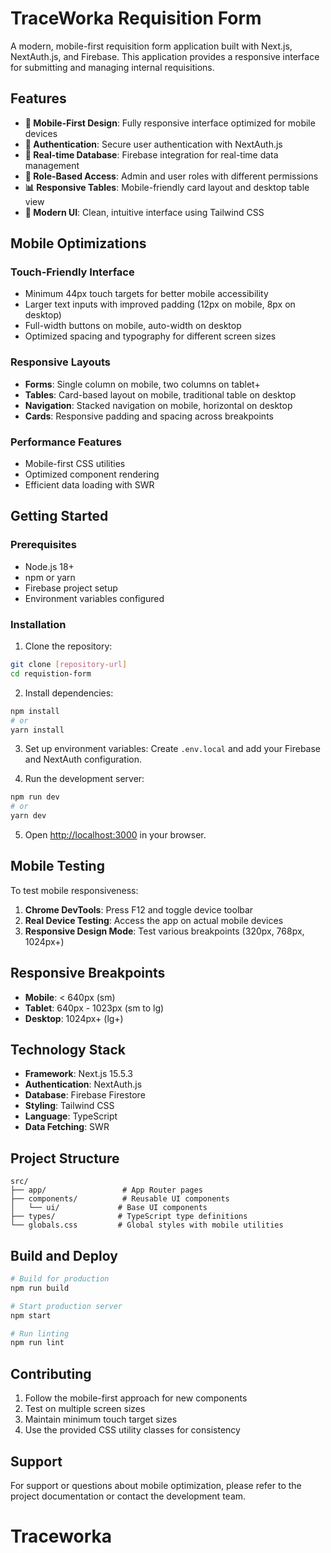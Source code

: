 # TraceWorka Requisition Form

A modern, mobile-first requisition form application built with Next.js, NextAuth.js, and Firebase. This application provides a responsive interface for submitting and managing internal requisitions.

## Features

- **📱 Mobile-First Design**: Fully responsive interface optimized for mobile devices
- **🔐 Authentication**: Secure user authentication with NextAuth.js
- **💾 Real-time Database**: Firebase integration for real-time data management
- **👤 Role-Based Access**: Admin and user roles with different permissions
- **📊 Responsive Tables**: Mobile-friendly card layout and desktop table view
- **🎨 Modern UI**: Clean, intuitive interface using Tailwind CSS

## Mobile Optimizations

### Touch-Friendly Interface
- Minimum 44px touch targets for better mobile accessibility
- Larger text inputs with improved padding (12px on mobile, 8px on desktop)
- Full-width buttons on mobile, auto-width on desktop
- Optimized spacing and typography for different screen sizes

### Responsive Layouts
- **Forms**: Single column on mobile, two columns on tablet+
- **Tables**: Card-based layout on mobile, traditional table on desktop
- **Navigation**: Stacked navigation on mobile, horizontal on desktop
- **Cards**: Responsive padding and spacing across breakpoints

### Performance Features
- Mobile-first CSS utilities
- Optimized component rendering
- Efficient data loading with SWR

## Getting Started

### Prerequisites
- Node.js 18+ 
- npm or yarn
- Firebase project setup
- Environment variables configured

### Installation

1. Clone the repository:
```bash
git clone [repository-url]
cd requistion-form
```

2. Install dependencies:
```bash
npm install
# or
yarn install
```

3. Set up environment variables:
Create `.env.local` and add your Firebase and NextAuth configuration.

4. Run the development server:
```bash
npm run dev
# or
yarn dev
```

5. Open [http://localhost:3000](http://localhost:3000) in your browser.

## Mobile Testing

To test mobile responsiveness:

1. **Chrome DevTools**: Press F12 and toggle device toolbar
2. **Real Device Testing**: Access the app on actual mobile devices
3. **Responsive Design Mode**: Test various breakpoints (320px, 768px, 1024px+)

## Responsive Breakpoints

- **Mobile**: < 640px (sm)
- **Tablet**: 640px - 1023px (sm to lg)
- **Desktop**: 1024px+ (lg+)

## Technology Stack

- **Framework**: Next.js 15.5.3
- **Authentication**: NextAuth.js
- **Database**: Firebase Firestore
- **Styling**: Tailwind CSS
- **Language**: TypeScript
- **Data Fetching**: SWR

## Project Structure

```
src/
├── app/                 # App Router pages
├── components/          # Reusable UI components
│   └── ui/             # Base UI components
├── types/              # TypeScript type definitions
└── globals.css         # Global styles with mobile utilities
```

## Build and Deploy

```bash
# Build for production
npm run build

# Start production server
npm start

# Run linting
npm run lint
```

## Contributing

1. Follow the mobile-first approach for new components
2. Test on multiple screen sizes
3. Maintain minimum touch target sizes
4. Use the provided CSS utility classes for consistency

## Support

For support or questions about mobile optimization, please refer to the project documentation or contact the development team.
# Traceworka
